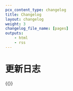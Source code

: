 ```yaml
---
pcx_content_type: changelog
title: Changelog
layout: changelog
weight: 3
changelog_file_name: [pages]
outputs:
    - html
    - rss
---
```


# 更新日志

<!-- Actual content lives in /data/changelogs/pages.yaml. Update the file there for new entries to appear here. For more details, refer to https://developers.cloudflare.com/style-guide/documentation-content-strategy/content-types/changelog/#yaml-file -->

{{<product-changelog>}}